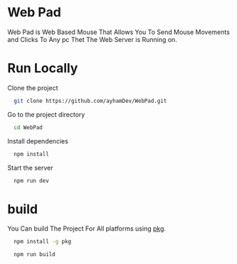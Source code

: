 # Web Pad

Web Pad is Web Based Mouse That Allows You To Send Mouse Movements and Clicks To Any pc Thet The Web Server is Running on.

# Run Locally

Clone the project

```bash
  git clone https://github.com/ayhamDev/WebPad.git
```

Go to the project directory

```bash
  cd WebPad
```

Install dependencies

```bash
  npm install
```

Start the server

```bash
  npm run dev
```

# build

You Can build The Project For All platforms
using [pkg](https://www.npmjs.com/package/pkg).

```bash
  npm install -g pkg
```

```bash
  npm run build
```

